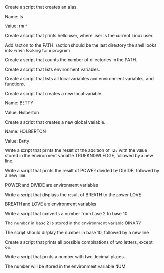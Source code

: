 Create a script that creates an alias.

Name: ls

Value: rm *

Create a script that prints hello user, where user is the current Linux user.



Add /action to the PATH. /action should be the last directory the shell looks into when looking for a program.



Create a script that counts the number of directories in the PATH.



Create a script that lists environment variables.



Create a script that lists all local variables and environment variables, and functions.



Create a script that creates a new local variable.



Name: BETTY

Value: Holberton

Create a script that creates a new global variable.

Name: HOLBERTON

Value: Betty

Write a script that prints the result of the addition of 128 with the value stored in the environment variable TRUEKNOWLEDGE, followed by a new line.



Write a script that prints the result of POWER divided by DIVIDE, followed by a new line.



POWER and DIVIDE are environment variables

Write a script that displays the result of BREATH to the power LOVE

BREATH and LOVE are environment variables

Write a script that converts a number from base 2 to base 10.

The number in base 2 is stored in the environment variable BINARY

The script should display the number in base 10, followed by a new line

Create a script that prints all possible combinations of two letters, except oo.

Write a script that prints a number with two decimal places.

The number will be stored in the environment variable NUM.
